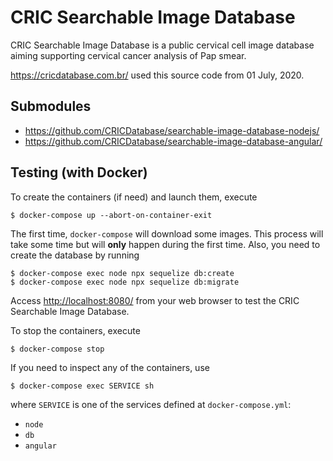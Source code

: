 # CRIC Searchable Image Database

CRIC Searchable Image Database is a public cervical cell image database aiming supporting cervical cancer analysis of Pap smear.

https://cricdatabase.com.br/ used this source code from 01 July, 2020.

## Submodules

- https://github.com/CRICDatabase/searchable-image-database-nodejs/
- https://github.com/CRICDatabase/searchable-image-database-angular/

## Testing (with Docker)

To create the containers (if need)
and launch them,
execute

```
$ docker-compose up --abort-on-container-exit
```

The first time,
`docker-compose` will download some images.
This process will take some time but will **only** happen during the first time.
Also,
you need to create the database by running

```
$ docker-compose exec node npx sequelize db:create
$ docker-compose exec node npx sequelize db:migrate
```

Access [http://localhost:8080/](http://localhost:8080/) from your web browser
to test the CRIC Searchable Image Database.

To stop the containers,
execute

```
$ docker-compose stop
```

If you need to inspect any of the containers,
use

```
$ docker-compose exec SERVICE sh
```

where `SERVICE` is one of the services defined at `docker-compose.yml`:

- `node`
- `db`
- `angular`
